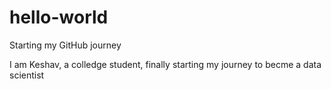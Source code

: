 # hello-world
Starting my GitHub journey

I am Keshav, a colledge student, finally starting my journey to becme a data scientist
